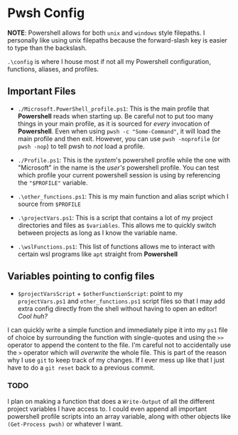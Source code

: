 # Pwsh Config
**NOTE**: Powershell allows for both `unix` and `windows` style filepaths.
I personally like using unix filepaths because the forward-slash key is easier to type than the backslash.

`.\config` is where I house most if not all my Powershell configuration, functions, aliases, and profiles.

## Important Files

- `./Microsoft.PowerShell_profile.ps1`: This is the main profile that **Powershell** reads when starting up.
  Be careful not to put too many things in your main profile, as it is sourced for _every_ invocation of **Powershell**.
  Even when using `pwsh -c "Some-Command"`, it will load the main profile and then exit.
  However, you can use `pwsh -noprofile` (or `pwsh -nop`) to tell pwsh to _not_ load a profile.

- `./Profile.ps1`: This is the _system_'s powershell profile while the one with "Microsoft" in the name is the _user's_ powershell profile.
  You can test which profile your current powershell session is using by referencing the `"$PROFILE"` variable.
- `.\other_functions.ps1`: This is my main function and alias script which I source from `$PROFILE`

- `.\projectVars.ps1`: This is a script that contains a lot of my project directories and files as `$variables`.
  This allows me to quickly switch between projects as long as I know the variable name.

- `.\wslFunctions.ps1`: This list of functions allows me to interact with certain wsl programs like `apt` straight from __Powershell__

## Variables pointing to config files

- `$projectVarsScript` + `$otherFunctionScript`: point to my `projectVars.ps1` and `other_functions.ps1` script files so that I may add extra config directly from the shell without having to open an editor!  _Cool huh?_

I can quickly write a simple function and immediately pipe it into my `ps1` file of choice by surrounding
the function with single-quotes and using the `>>` operator to append the content to the file.
I'm careful not to accidentally use the `>` operator which will _overwrite_ the whole file.
This is part of the reason why I use `git` to keep track of my changes.  If I ever mess up 
like that I just have to do a `git reset` back to a previous commit.

### TODO
I plan on making a function that does a `Write-Output` of all the different project variables I
have access to.
I could even append all important powershell profile scripts into an array variable, along with other objects like
`(Get-Process pwsh)` or whatever I want.
